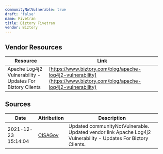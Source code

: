 ```yaml
---
communityNotVulnerable: true
draft: 'false'
name: Fivetran
title: Biztory Fivetran
vendor: Biztory
---
```


## Vendor Resources
| Resource | Link |
| --- | --- |
| Apache Log4j2 Vulnerability - Updates For Biztory Clients | [https://www.biztory.com/blog/apache-log4j2-vulnerability](https://www.biztory.com/blog/apache-log4j2-vulnerability) |



## Sources
| Date | Attribution | Description |
| --- | --- | --- |
| 2021-12-23 15:14:04 | [CISAGov](https://raw.githubusercontent.com/cisagov/log4j-affected-db/develop/README.md) | Updated communityNotVulnerable. Updated vendor link Apache Log4j2 Vulnerability - Updates For Biztory Clients.  |
